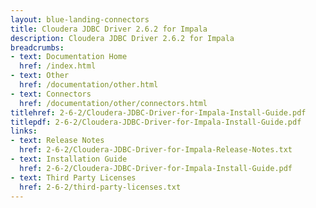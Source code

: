 ```yaml
---
layout: blue-landing-connectors
title: Cloudera JDBC Driver 2.6.2 for Impala
description: Cloudera JDBC Driver 2.6.2 for Impala
breadcrumbs:
- text: Documentation Home
  href: /index.html
- text: Other
  href: /documentation/other.html
- text: Connectors
  href: /documentation/other/connectors.html
titlehref: 2-6-2/Cloudera-JDBC-Driver-for-Impala-Install-Guide.pdf
titlepdf: 2-6-2/Cloudera-JDBC-Driver-for-Impala-Install-Guide.pdf
links:
- text: Release Notes
  href: 2-6-2/Cloudera-JDBC-Driver-for-Impala-Release-Notes.txt
- text: Installation Guide
  href: 2-6-2/Cloudera-JDBC-Driver-for-Impala-Install-Guide.pdf
- text: Third Party Licenses
  href: 2-6-2/third-party-licenses.txt
---
```

